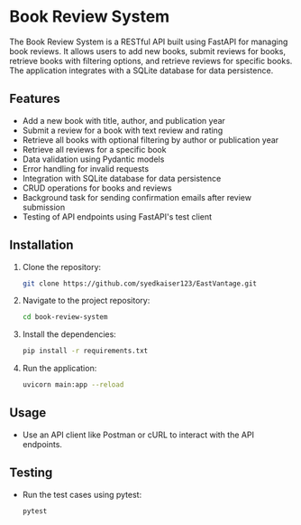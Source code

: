# Book Review System

The Book Review System is a RESTful API built using FastAPI for managing book reviews. It allows users to add new books, submit reviews for books, retrieve books with filtering options, and retrieve reviews for specific books. The application integrates with a SQLite database for data persistence.

## Features

- Add a new book with title, author, and publication year
- Submit a review for a book with text review and rating
- Retrieve all books with optional filtering by author or publication year
- Retrieve all reviews for a specific book
- Data validation using Pydantic models
- Error handling for invalid requests
- Integration with SQLite database for data persistence
- CRUD operations for books and reviews
- Background task for sending confirmation emails after review submission
- Testing of API endpoints using FastAPI's test client

## Installation

1. Clone the repository:

   ```bash
   git clone https://github.com/syedkaiser123/EastVantage.git
2. Navigate to the project repository:
    ```bash
    cd book-review-system
3. Install the dependencies:
    ```bash
    pip install -r requirements.txt
4. Run the application:
    ```bash
    uvicorn main:app --reload

## Usage
- Use an API client like Postman or cURL to interact with the API endpoints.

## Testing
- Run the test cases using pytest:
    ```
    pytest
    ```

